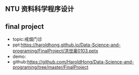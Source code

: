 ## NTU 资料科学程序设计
##  final project


- topic:戒烟门诊
- ppt:https://haroldhong.github.io/Data-Science-and-programing/FinalProject/洪世豪0103.pptx
- demo:
- github:https://github.com/HaroldHong/Data-Science-and-programing/tree/master/FinalProject
